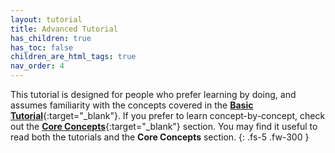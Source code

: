 ```yaml
---
layout: tutorial
title: Advanced Tutorial
has_children: true
has_toc: false
children_are_html_tags: true
nav_order: 4
---
```


This tutorial is designed for people who prefer learning by doing, and assumes familiarity with the concepts covered in the [**Basic Tutorial**]({{site.baseurl}}/docs/basic-tutorial){:target="_blank"}. If you prefer to learn concept-by-concept, check out the [**Core Concepts**]({{site.baseurl}}/docs/core-concepts){:target="_blank"} section. You may find it useful to read both the tutorials and the **Core Concepts** section.
{: .fs-5 .fw-300 }
